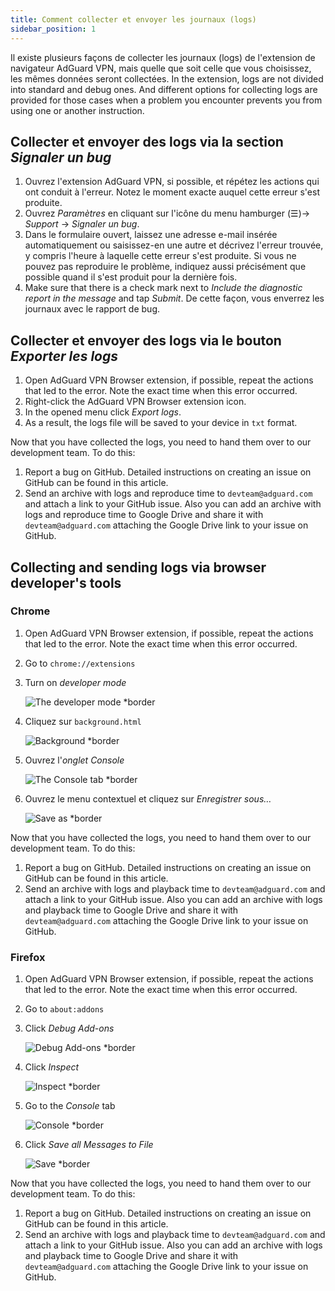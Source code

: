 ```yaml
---
title: Comment collecter et envoyer les journaux (logs)
sidebar_position: 1
---
```


Il existe plusieurs façons de collecter les journaux (logs) de l'extension de navigateur AdGuard VPN, mais quelle que soit celle que vous choisissez, les mêmes données seront collectées. In the extension, logs are not divided into standard and debug ones. And different options for collecting logs are provided for those cases when a problem you encounter prevents you from using one or another instruction.

## Collecter et envoyer des logs via la section *Signaler un bug*

1. Ouvrez l'extension AdGuard VPN, si possible, et répétez les actions qui ont conduit à l'erreur. Notez le moment exacte auquel cette erreur s'est produite.
1. Ouvrez *Paramètres* en cliquant sur l'icône du menu hamburger (☰)→ *Support* → *Signaler un bug*.
1. Dans le formulaire ouvert, laissez une adresse e-mail insérée automatiquement ou saisissez-en une autre et décrivez l'erreur trouvée, y compris l'heure à laquelle cette erreur s'est produite. Si vous ne pouvez pas reproduire le problème, indiquez aussi précisément que possible quand il s'est produit pour la dernière fois.
1. Make sure that there is a check mark next to *Include the diagnostic report in the message* and tap *Submit*. De cette façon, vous enverrez les journaux avec le rapport de bug.

## Collecter et envoyer des logs via le bouton *Exporter les logs*

1. Open AdGuard VPN Browser extension, if possible, repeat the actions that led to the error. Note the exact time when this error occurred.
1. Right-click the AdGuard VPN Browser extension icon.
1. In the opened menu click *Export logs*.
1. As a result, the logs file will be saved to your device in `txt` format.

Now that you have collected the logs, you need to hand them over to our development team. To do this:

1. Report a bug on GitHub. Detailed instructions on creating an issue on GitHub can be found in this article.
1. Send an archive with logs and reproduce time to `devteam@adguard.com` and attach a link to your GitHub issue. Also you can add an archive with logs and reproduce time to Google Drive and share it with `devteam@adguard.com` attaching the Google Drive link to your issue on GitHub.

## Collecting and sending logs via browser developer's tools

### Chrome

1. Open AdGuard VPN Browser extension, if possible, repeat the actions that led to the error. Note the exact time when this error occurred.
1. Go to `chrome://extensions`
1. Turn on *developer mode*

    ![The developer mode *border](https://cdn.adguardvpn.com/content/kb/vpn/browser_extension/dev_mode.png)

1. Cliquez sur `background.html`

    ![Background *border](https://cdn.adguardvpn.com/content/kb/vpn/browser_extension/backgroung.png)

1. Ouvrez l'*onglet Console*

    ![The Console tab *border](https://cdn.adguardvpn.com/content/kb/vpn/browser_extension/console.png)

1. Ouvrez le menu contextuel et cliquez sur *Enregistrer sous…*

    ![Save as *border](https://cdn.adguardvpn.com/content/kb/vpn/browser_extension/save.png)

Now that you have collected the logs, you need to hand them over to our development team. To do this:

1. Report a bug on GitHub. Detailed instructions on creating an issue on GitHub can be found in this article.
1. Send an archive with logs and playback time to `devteam@adguard.com` and attach a link to your GitHub issue. Also you can add an archive with logs and playback time to Google Drive and share it with `devteam@adguard.com` attaching the Google Drive link to your issue on GitHub.

### Firefox

1. Open AdGuard VPN Browser extension, if possible, repeat the actions that led to the error. Note the exact time when this error occurred.
1. Go to `about:addons`
1. Click *Debug Add-ons*

    ![Debug Add-ons *border](https://cdn.adguardvpn.com/content/kb/vpn/browser_extension/add-ons.png)

1. Click *Inspect*

    ![Inspect *border](https://cdn.adguardvpn.com/content/kb/vpn/browser_extension/inspect.png)

1. Go to the *Console* tab

    ![Console *border](https://cdn.adguardvpn.com/content/kb/vpn/browser_extension/ff_console.png)

1. Click *Save all Messages to File*

    ![Save *border](https://cdn.adguardvpn.com/content/kb/vpn/browser_extension/save-to-file.png)

Now that you have collected the logs, you need to hand them over to our development team. To do this:

1. Report a bug on GitHub. Detailed instructions on creating an issue on GitHub can be found in this article.
1. Send an archive with logs and playback time to `devteam@adguard.com` and attach a link to your GitHub issue. Also you can add an archive with logs and playback time to Google Drive and share it with `devteam@adguard.com` attaching the Google Drive link to your issue on GitHub.
